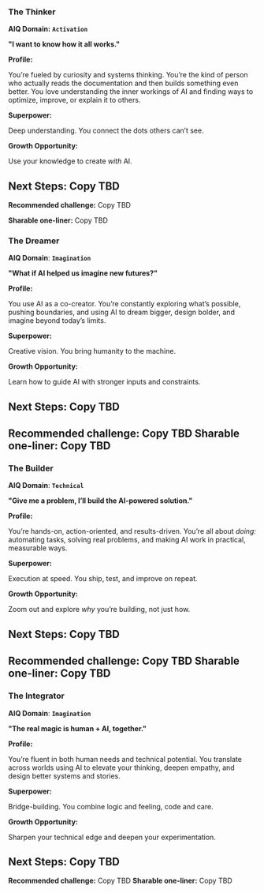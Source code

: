 ### The Thinker

**AIQ Domain:** **`Activation`**

**"I want to know how it all works."**

**Profile:**

You’re fueled by curiosity and systems thinking. You’re the kind of person who actually reads the documentation and then builds something even better. You love understanding the inner workings of AI and finding ways to optimize, improve, or explain it to others.

**Superpower:**

Deep understanding. You connect the dots others can’t see.

**Growth Opportunity:**

Use your knowledge to create *with* AI.

**Next Steps:**
Copy TBD 
- 

**Recommended challenge:**
Copy TBD 

**Sharable one-liner:**
Copy TBD 

### The Dreamer

**AIQ Domain**: **`Imagination`**

**"What if AI helped us imagine new futures?"**

**Profile:**

You use AI as a co-creator. You’re constantly exploring what’s possible, pushing boundaries, and using AI to dream bigger, design bolder, and imagine beyond today’s limits.

**Superpower:**

Creative vision. You bring humanity to the machine.

**Growth Opportunity:**

Learn how to guide AI with stronger inputs and constraints.

**Next Steps:**
Copy TBD 
- 

**Recommended challenge:**
Copy TBD 
**Sharable one-liner:**
Copy TBD 
---

### The Builder

**AIQ Domain**: **`Technical`**

**"Give me a problem, I’ll build the AI-powered solution."**

**Profile:**

You’re hands-on, action-oriented, and results-driven. You’re all about *doing:* automating tasks, solving real problems, and making AI work in practical, measurable ways.

**Superpower:**

Execution at speed. You ship, test, and improve on repeat.

**Growth Opportunity:**

Zoom out and explore *why* you’re building, not just how.

**Next Steps:**
Copy TBD 
- 

**Recommended challenge:**
Copy TBD 
**Sharable one-liner:**
Copy TBD 
---

### The Integrator

**AIQ Domain**: **`Imagination`**

**"The real magic is human + AI, together."**

**Profile:**

You’re fluent in both human needs and technical potential. You translate across worlds using AI to elevate your thinking, deepen empathy, and design better systems and stories.

**Superpower:**

Bridge-building. You combine logic and feeling, code and care.

**Growth Opportunity:**

Sharpen your technical edge and deepen your experimentation.

**Next Steps:**
Copy TBD 
- 

**Recommended challenge:**
Copy TBD 
**Sharable one-liner:**
Copy TBD 